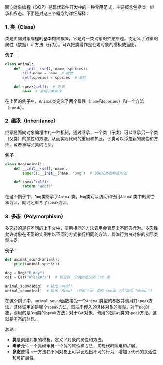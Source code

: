 面向对象编程（OOP）是现代软件开发中的一种常用范式，主要概念包括类、继承和多态。下面是对这三个概念的详细解释：

### 1. 类（Class）

类是面向对象编程的基本构建模块，它是对一类对象的抽象描述。类定义了对象的属性（数据）和方法（行为）。可以把类看作是创建对象的模板或蓝图。

**例子**：
```python
class Animal:
    def __init__(self, name, species):
        self.name = name  # 属性
        self.species = species  # 属性

    def speak(self):  # 方法
        pass  # 留给子类实现
```

在上面的例子中，`Animal`类定义了两个属性（`name`和`species`）和一个方法（`speak`）。

### 2. 继承（Inheritance）

继承是面向对象编程中的一种机制，通过继承，一个类（子类）可以继承另一个类（父类）的属性和方法，从而实现代码的重用和扩展。子类可以添加新的属性和方法，或者重写父类的方法。

**例子**：
```python
class Dog(Animal):
    def __init__(self, name):
        super().__init__(name, 'Dog')  # 调用父类的构造方法

    def speak(self):
        return "Woof!"
```

在这个例子中，`Dog`类继承了`Animal`类，`Dog`类可以访问和使用`Animal`类中的属性和方法，同时还重写了`speak`方法。

### 3. 多态（Polymorphism）

多态指的是在不同的上下文中，使用相同的方法调用会表现出不同的行为。多态性允许对象在不同的实例中以不同的方式执行相同的方法，具体行为由对象的实际类型决定。

**例子**：
```python
def animal_sound(animal):
    print(animal.speak())

dog = Dog("Buddy")
cat = Cat("Whiskers")  # 假设有一个类似定义的 Cat 类

animal_sound(dog)  # 输出：Woof!
animal_sound(cat)  # 输出：Meow! （假设 Cat 类的 speak 方法返回 "Meow!"）
```

在这个例子中，`animal_sound`函数接受一个`Animal`类型的参数并调用其`speak`方法。具体调用的是哪个`speak`方法，取决于传入的具体对象的类型。对于`Dog`对象，调用的是`Dog`类的`speak`方法；对于`Cat`对象，调用的是`Cat`类的`speak`方法。这就是多态的体现。

总结：
- **类**是创建对象的模板，定义了对象的属性和方法。
- **继承**允许一个类继承另一个类的属性和方法，实现代码重用和扩展。
- **多态**使得同一方法在不同对象上可以表现出不同的行为，增加了代码的灵活性和可扩展性。